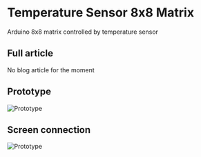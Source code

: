 # Temperature Sensor 8x8 Matrix
Arduino 8x8 matrix controlled by temperature sensor

## Full article
No blog article for the moment  

## Prototype
![Prototype](http://blog.joeybronner.fr/wp-content/uploads/2016/03/IMG_20160327_230141-2.jpg)  

## Screen connection
![Prototype](http://blog.joeybronner.fr/wp-content/uploads/2016/03/screen_4digits_7segments_connection_SH5461AS.png)    

